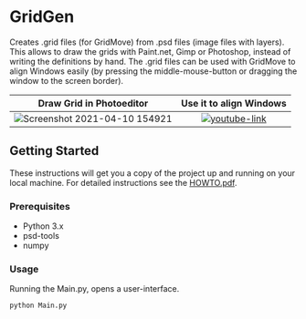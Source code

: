 # GridGen
Creates .grid files (for GridMove) from .psd files (image files with layers).
This allows to draw the grids with Paint.net, Gimp or Photoshop, instead of writing the definitions by hand.
The .grid files can be used with GridMove to align Windows easily (by pressing the middle-mouse-button or dragging the window to the screen border).

Draw Grid in Photoeditor   |  Use it to align Windows
:-------------------------:|:-------------------------:
![Screenshot 2021-04-10 154921](https://user-images.githubusercontent.com/18376088/114271981-63d72680-9a14-11eb-8bbe-53786ef03ad4.jpg) | [![youtube-link](https://user-images.githubusercontent.com/18376088/114271682-e52db980-9a12-11eb-83ed-0dcbaf80ec31.jpg)](https://www.youtube.com/watch?v=Ic8ZRHbm9gY "youtube-link")


## Getting Started

These instructions will get you a copy of the project up and running on your local machine.
For detailed instructions see the [HOWTO.pdf](https://github.com/lauritzfeick/GridGen/blob/master/HOWTO/HOWTO.pdf).

### Prerequisites

- Python 3.x
- psd\-tools
- numpy

### Usage
Running the Main.py, opens a user-interface.

```
python Main.py
```
